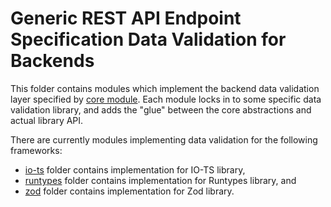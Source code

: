 # Generic REST API Endpoint Specification Data Validation for Backends
This folder contains modules which implement the backend data validation layer specified by [core module](../core/data-server).
Each module locks in to some specific data validation library, and adds the "glue" between the core abstractions and actual library API.

There are currently modules implementing data validation for the following frameworks:
- [io-ts](./io-ts) folder contains implementation for IO-TS library,
- [runtypes](./runtypes) folder contains implementation for Runtypes library, and
- [zod](./zod) folder contains implementation for Zod library.
